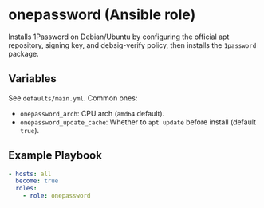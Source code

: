 # onepassword (Ansible role)

Installs 1Password on Debian/Ubuntu by configuring the official apt repository, signing key, and debsig-verify policy, then installs the `1password` package.

## Variables

See `defaults/main.yml`. Common ones:

- `onepassword_arch`: CPU arch (`amd64` default).
- `onepassword_update_cache`: Whether to `apt update` before install (default `true`).

## Example Playbook

```yaml
- hosts: all
  become: true
  roles:
    - role: onepassword


